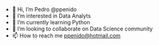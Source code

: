 - 👋 Hi, I’m Pedro @ppenido
- 👀 I’m interested in Data Analyts
- 🌱 I’m currently learning Python
- 💞️ I’m looking to collaborate on Data Science community 
- 📫 How to reach me ppenido@hotmail.com

<!---
ppenido/ppenido is a ✨ special ✨ repository because its `README.md` (this file) appears on your GitHub profile.
You can click the Preview link to take a look at your changes.
--->
